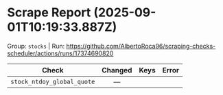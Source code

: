 # Scrape Report (2025-09-01T10:19:33.887Z)

Group: `stocks`  |  Run: https://github.com/AlbertoRoca96/scraping-checks-scheduler/actions/runs/17374690820

| Check | Changed | Keys | Error |
|---|:---:|:--|:--|
| `stock_ntdoy_global_quote` | — |  |  |
